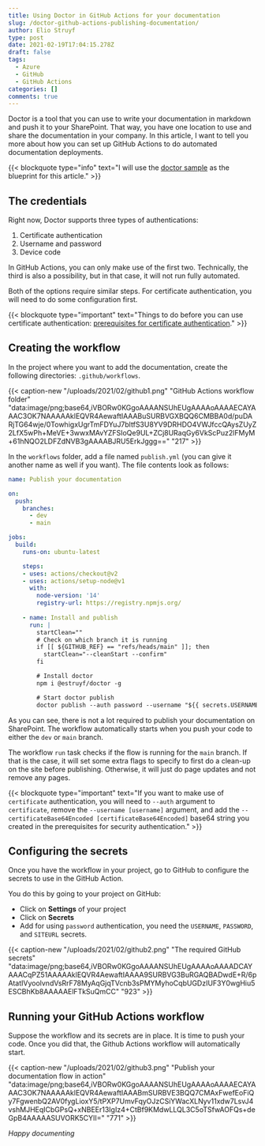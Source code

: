 ```yaml
---
title: Using Doctor in GitHub Actions for your documentation
slug: /doctor-github-actions-publishing-documentation/
author: Elio Struyf
type: post
date: 2021-02-19T17:04:15.278Z
draft: false
tags:
  - Azure
  - GitHub
  - GitHub Actions
categories: []
comments: true
---
```


Doctor is a tool that you can use to write your documentation in markdown and push it to your SharePoint. That way, you have one location to use and share the documentation in your company. In this article, I want to tell you more about how you can set up GitHub Actions to do automated documentation deployments.

{{< blockquote type="info" text="I will use the [doctor sample](https://github.com/estruyf/doctor-sample) as the blueprint for this article." >}}

## The credentials

Right now, Doctor supports three types of authentications:

1. Certificate authentication
2. Username and password
3. Device code

In GitHub Actions, you can only make use of the first two. Technically, the third is also a possibility, but in that case, it will not run fully automated.

Both of the options require similar steps. For certificate authentication, you will need to do some configuration first.

{{< blockquote type="important" text="Things to do before you can use certificate authentication: [prerequisites for certificate authentication](https://github.com/estruyf/doctor#certificate-authentication)." >}}

## Creating the workflow

In the project where you want to add the documentation, create the following directories: `.github/workflows`.

{{< caption-new "/uploads/2021/02/github1.png" "GitHub Actions workflow folder"  "data:image/png;base64,iVBORw0KGgoAAAANSUhEUgAAAAoAAAAECAYAAAC3OK7NAAAAAklEQVR4AewaftIAAABuSURBVGXBQQ6CMBBA0d/puDARjTG64wje/0TowhigxUgrTmFDYuJ7bltfS3U8YV9DRHDO4VWJfccQAysZUyZ2LfX5wPh+MeVE+3wwxMAvYZFSIoQe9UL+ZCj8URaqGy6VkScPuz2lFMyM+61hNQO2LDFZdNVB3gAAAABJRU5ErkJggg==" "217" >}}

In the `workflows` folder, add a file named `publish.yml` (you can give it another name as well if you want). The file contents look as follows:

```yaml
name: Publish your documentation

on:
  push:
    branches:
      - dev
      - main

jobs:
  build:
    runs-on: ubuntu-latest

    steps:
    - uses: actions/checkout@v2
    - uses: actions/setup-node@v1
      with:
        node-version: '14'
        registry-url: https://registry.npmjs.org/
  
    - name: Install and publish
      run: |
        startClean=""
        # Check on which branch it is running
        if [[ ${GITHUB_REF} == "refs/heads/main" ]]; then
          startClean="--cleanStart --confirm"
        fi

        # Install doctor
        npm i @estruyf/doctor -g

        # Start doctor publish
        doctor publish --auth password --username "${{ secrets.USERNAME }}" --password "${{ secrets.PASSWORD }}" -u "${{ secrets.SITEURL }}" $startClean
```

As you can see, there is not a lot required to publish your documentation on SharePoint. The workflow automatically starts when you push your code to either the `dev` or `main` branch.

The workflow `run` task checks if the flow is running for the `main` branch. If that is the case, it will set some extra flags to specify to first do a clean-up on the site before publishing. Otherwise, it will just do page updates and not remove any pages.

{{< blockquote type="important" text="If you want to make use of `certificate` authentication, you will need to `--auth` argument to `certificate`, remove the `--username [username]` argument, and add the `--certificateBase64Encoded [certificateBase64Encoded]` base64 string you created in the prerequisites for security authentication." >}}

## Configuring the secrets

Once you have the workflow in your project, go to GitHub to configure the secrets to use in the GitHub Action.

You do this by going to your project on GitHub:

- Click on **Settings** of your project
- Click on **Secrets**
- Add for using `password` authentication, you need the `USERNAME`, `PASSWORD`, and `SITEURL` secrets.

{{< caption-new "/uploads/2021/02/github2.png" "The required GitHub secrets"  "data:image/png;base64,iVBORw0KGgoAAAANSUhEUgAAAAoAAAADCAYAAACqPZ51AAAAAklEQVR4AewaftIAAAA9SURBVG3BuRGAQBADwdE+R/6pAtatIVyoolvndVsRrF78MyAqGjqTVcnb3sPMYMyhoCqbUGDzIUF3Y0wgHiu5ESCBhKb8AAAAAElFTkSuQmCC" "923" >}}

## Running your GitHub Actions workflow

Suppose the workflow and its secrets are in place. It is time to push your code. Once you did that, the Github Actions workflow will automatically start.

{{< caption-new "/uploads/2021/02/github3.png" "Publish your documentation flow in action"  "data:image/png;base64,iVBORw0KGgoAAAANSUhEUgAAAAoAAAAECAYAAAC3OK7NAAAAAklEQVR4AewaftIAAABmSURBVE3BQQ7CMAxFwefEoFiQy7FgwenbQ2AV0fygLioxY5/tPXP7UmvFqyOJzCSiYWacXLNyv11xdw7LsvJ4vshMJHEqICbGPsQ+xNBEEr13IgIz4+CtBf9KMdwLLQL3C5oTSfwAOFQs+deGpB4AAAAASUVORK5CYII=" "771" >}}

*Happy documenting*
